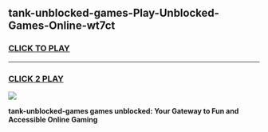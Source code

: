 
## tank-unblocked-games-Play-Unblocked-Games-Online-wt7ct
<h3>
<a href="https://premium76.site?title=tank-unblocked-games&ref=24A">CLICK TO PLAY</a></h3>
<hr>

<h3>
<a href="https://premium76.site?title=tank-unblocked-games&ref=24A">CLICK 2 PLAY</a>
  
</h3>

<a href="https://premium76.site?title=tank-unblocked-games&ref=24A"><img src="https://clearcache.store/games.png"></a>


**tank-unblocked-games games unblocked: Your Gateway to Fun and Accessible Online Gaming**
